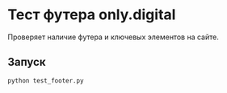 # Тест футера only.digital

Проверяет наличие футера и ключевых элементов на сайте.

## Запуск
```bash
python test_footer.py
